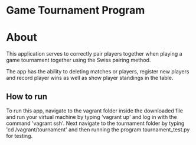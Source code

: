 # Game Tournament Program

# About
This application serves to correctly pair players together when playing a game
tournament together using the Swiss pairing method.

The app has the ability to deleting matches or players, register new players
and record player wins as well as show player standings in the table.

## How to run
To run this app, navigate to the vagrant folder inside the downloaded file
and run your virtual machine by typing 'vagrant up' and log in with the command
'vagrant ssh'. Next navigate to the tournament folder by typing
'cd /vagrant/tournament' and then running the program tournament_test.py for testing.
